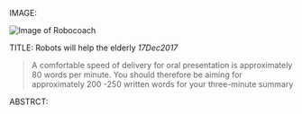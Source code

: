 

IMAGE: 

![Image of Robocoach](https://github.com/mxochicale/3minutesthesis/blob/master/rehaersals/images/robocoach.jpg)

TITLE: 
Robots will help the elderly _17Dec2017_


> A comfortable speed of delivery for oral presentation is approximately
80 words per minute. You should therefore be aiming for approximately
200 -250 written words for your three-minute summary

ABSTRCT: 

